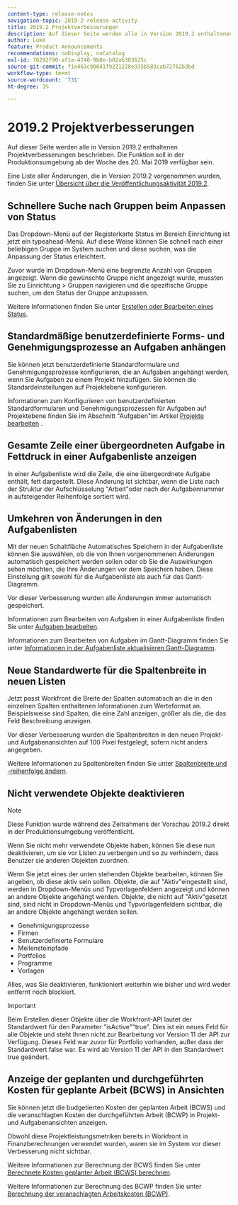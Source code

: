 ```yaml
---
content-type: release-notes
navigation-topic: 2019-2-release-activity
title: 2019.2 Projektverbesserungen
description: Auf dieser Seite werden alle in Version 2019.2 enthaltenen Projektverbesserungen beschrieben. Die Funktion soll in der Produktionsumgebung ab der Woche des 20. Mai 2019 verfügbar sein.
author: Luke
feature: Product Announcements
recommendations: noDisplay, noCatalog
exl-id: 76292f90-af1a-4740-9b8e-b02a6303625c
source-git-commit: f1e463c90641f9221228e335b583cab72762b3bd
workflow-type: tm+mt
source-wordcount: '731'
ht-degree: 1%

---
```


# 2019.2 Projektverbesserungen

Auf dieser Seite werden alle in Version 2019.2 enthaltenen Projektverbesserungen beschrieben. Die Funktion soll in der Produktionsumgebung ab der Woche des 20. Mai 2019 verfügbar sein.

Eine Liste aller Änderungen, die in Version 2019.2 vorgenommen wurden, finden Sie unter [Übersicht über die Veröffentlichungsaktivität 2019.2](../../../../product-announcements/product-releases/quarterly-release-archive/2019.2-release-activity/2019-2-release-activity-overview.md).

## Schnellere Suche nach Gruppen beim Anpassen von Status

Das Dropdown-Menü auf der Registerkarte Status im Bereich Einrichtung ist jetzt ein typeahead-Menü. Auf diese Weise können Sie schnell nach einer beliebigen Gruppe im System suchen und diese suchen, was die Anpassung der Status erleichtert.

Zuvor wurde im Dropdown-Menü eine begrenzte Anzahl von Gruppen angezeigt. Wenn die gewünschte Gruppe nicht angezeigt wurde, mussten Sie zu Einrichtung > Gruppen navigieren und die spezifische Gruppe suchen, um den Status der Gruppe anzupassen.

Weitere Informationen finden Sie unter [Erstellen oder Bearbeiten eines Status](../../../../administration-and-setup/customize-workfront/creating-custom-status-and-priority-labels/create-or-edit-a-status.md).

## Standardmäßige benutzerdefinierte Forms- und Genehmigungsprozesse an Aufgaben anhängen

Sie können jetzt benutzerdefinierte Standardformulare und Genehmigungsprozesse konfigurieren, die an Aufgaben angehängt werden, wenn Sie Aufgaben zu einem Projekt hinzufügen. Sie können die Standardeinstellungen auf Projektebene konfigurieren.

Informationen zum Konfigurieren von benutzerdefinierten Standardformularen und Genehmigungsprozessen für Aufgaben auf Projektebene finden Sie im Abschnitt &quot;Aufgaben&quot;im Artikel [Projekte bearbeiten](../../../../manage-work/projects/manage-projects/edit-projects.md) .

## Gesamte Zeile einer übergeordneten Aufgabe in Fettdruck in einer Aufgabenliste anzeigen

In einer Aufgabenliste wird die Zeile, die eine übergeordnete Aufgabe enthält, fett dargestellt. Diese Änderung ist sichtbar, wenn die Liste nach der Struktur der Aufschlüsselung &quot;Arbeit&quot;oder nach der Aufgabennummer in aufsteigender Reihenfolge sortiert wird.

## Umkehren von Änderungen in den Aufgabenlisten

Mit der neuen Schaltfläche Automatisches Speichern in der Aufgabenliste können Sie auswählen, ob die von Ihnen vorgenommenen Änderungen automatisch gespeichert werden sollen oder ob Sie die Auswirkungen sehen möchten, die Ihre Änderungen vor dem Speichern haben. Diese Einstellung gilt sowohl für die Aufgabenliste als auch für das Gantt-Diagramm.

Vor dieser Verbesserung wurden alle Änderungen immer automatisch gespeichert.

Informationen zum Bearbeiten von Aufgaben in einer Aufgabenliste finden Sie unter [Aufgaben bearbeiten](../../../../manage-work/tasks/manage-tasks/edit-tasks.md).

Informationen zum Bearbeiten von Aufgaben im Gantt-Diagramm finden Sie unter [Informationen in der Aufgabenliste aktualisieren Gantt-Diagramm](../../../../manage-work/gantt-chart/use-the-gantt-chart/update-info-task-list-gantt.md).

## Neue Standardwerte für die Spaltenbreite in neuen Listen

Jetzt passt Workfront die Breite der Spalten automatisch an die in den einzelnen Spalten enthaltenen Informationen zum Werteformat an. Beispielsweise sind Spalten, die eine Zahl anzeigen, größer als die, die das Feld Beschreibung anzeigen.

Vor dieser Verbesserung wurden die Spaltenbreiten in den neuen Projekt- und Aufgabenansichten auf 100 Pixel festgelegt, sofern nicht anders angegeben.

Weitere Informationen zu Spaltenbreiten finden Sie unter [Spaltenbreite und -reihenfolge ändern](../../../../reports-and-dashboards/reports/reporting-elements/modify-column-width-order.md).

## Nicht verwendete Objekte deaktivieren

>[!NOTE]
>
>Diese Funktion wurde während des Zeitrahmens der Vorschau 2019.2 direkt in der Produktionsumgebung veröffentlicht.

Wenn Sie nicht mehr verwendete Objekte haben, können Sie diese nun deaktivieren, um sie vor Listen zu verbergen und so zu verhindern, dass Benutzer sie anderen Objekten zuordnen.

Wenn Sie jetzt eines der unten stehenden Objekte bearbeiten, können Sie angeben, ob diese aktiv sein sollen. Objekte, die auf &quot;Aktiv&quot;eingestellt sind, werden in Dropdown-Menüs und Typvorlagenfeldern angezeigt und können an andere Objekte angehängt werden. Objekte, die nicht auf &quot;Aktiv&quot;gesetzt sind, sind nicht in Dropdown-Menüs und Typvorlagenfeldern sichtbar, die an andere Objekte angehängt werden sollen.

* Genehmigungsprozesse
* Firmen
* Benutzerdefinierte Formulare
* Meilensteinpfade
* Portfolios
* Programme
* Vorlagen

Alles, was Sie deaktivieren, funktioniert weiterhin wie bisher und wird weder entfernt noch blockiert.

>[!IMPORTANT]
>
>Beim Erstellen dieser Objekte über die Workfront-API lautet der Standardwert für den Parameter &quot;isActive&quot;&quot;true&quot;. Dies ist ein neues Feld für alle Objekte und steht Ihnen nicht zur Bearbeitung vor Version 11 der API zur Verfügung. Dieses Feld war zuvor für Portfolio vorhanden, außer dass der Standardwert false war. Es wird ab Version 11 der API in den Standardwert true geändert.

## Anzeige der geplanten und durchgeführten Kosten für geplante Arbeit (BCWS) in Ansichten

Sie können jetzt die budgetierten Kosten der geplanten Arbeit (BCWS) und die veranschlagten Kosten der durchgeführten Arbeit (BCWP) in Projekt- und Aufgabenansichten anzeigen.

Obwohl diese Projektleistungsmetriken bereits in Workfront in Finanzberechnungen verwendet wurden, waren sie im System vor dieser Verbesserung nicht sichtbar.

Weitere Informationen zur Berechnung der BCWS finden Sie unter [Berechnete Kosten geplanter Arbeit (BCWS) berechnen](../../../../manage-work/projects/project-finances/calculate-bcws.md).

Weitere Informationen zur Berechnung des BCWP finden Sie unter [Berechnung der veranschlagten Arbeitskosten (BCWP)](../../../../manage-work/projects/project-finances/calculate-bcwp.md).

